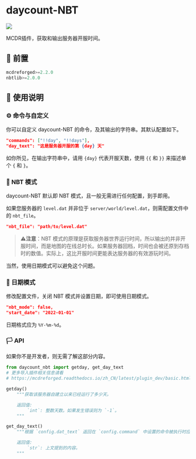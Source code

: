 # daycount-NBT

[![](https://img.shields.io/badge/for-mcdr%202-9cf?style=for-the-badge)](https://github.com/Fallen-Breath/MCDReforged)

MCDR插件，获取和输出服务器开服时间。

## 🚪 前置

```python
mcdreforged>=2.2.0
nbtlib>=2.0.0
```

## 📝 使用说明

### ⚙️ 命令与自定义

你可以自定义 daycount-NBT 的命令，及其输出的字符串。其默认配置如下。

```json
"commands": ["!!day", "!!days"],
"day_text": "这是服务器开服的第 {day} 天"
```

如你所见，在输出字符串中，请用 `{day}` 代表开服天数，使用 `{{` 和 `}}` 来描述单个 `{` 和 `}`。
### 📡 NBT 模式

daycount-NBT 默认即 NBT 模式，且一般无需进行任何配置，到手即用。

如果您服务器的 `level.dat` 并非位于 `server/world/level.dat`，则需配置文件中的 `nbt_file`。

```json
"nbt_file": "path/to/level.dat"
```

> ⚠️**注意**：NBT 模式的原理是获取服务器世界运行时间，所以输出的并非开服时间，而是地图的在线总时长。如果服务器回档，时间也会被还原到存档时的数值。实际上，这比开服时间更能表达服务器的有效游玩时间。

当然，使用日期模式可以避免这个问题。

### 📅 日期模式

修改配置文件，关闭 NBT 模式并设置日期，即可使用日期模式。

```json
"nbt_mode": false,
"start_date": "2022-01-01"
```

日期格式应为 `%Y-%m-%d`。

### 🏳️ API

如果你不是开发者，则无需了解这部分内容。

```python
from daycount_nbt import getday, get_day_text
# 更多导入插件相关信息请看
# https://mcdreforged.readthedocs.io/zh_CN/latest/plugin_dev/basic.html#import-a-plugin

getday()
    """获取该服务器自建立以来已经运行了多少天。

    返回值:
        `int`: 整数天数。如果发生错误则为 `-1`。
    """

get_day_text()
    """根据 `config.dat_text` 返回在 `config.command` 中设置的命令被执行时应该输出的内容。

    返回值:
        `str`: 上文提到的内容。
    """
```